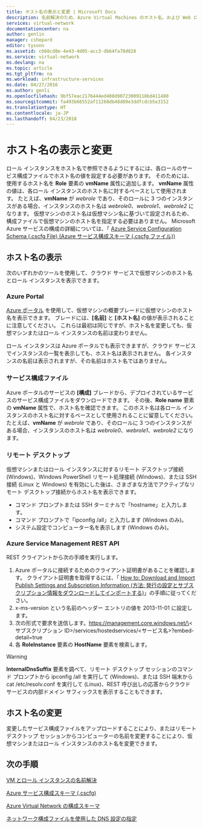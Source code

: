 ```yaml
---
title: ホスト名の表示と変更 | Microsoft Docs
description: 名前解決のため、Azure Virtual Machines のホスト名、および Web ロールと Worker ロールを表示、変更する方法
services: virtual-network
documentationcenter: na
author: genlin
manager: cshepard
editor: tysonn
ms.assetid: c668cd8e-4e43-4d05-acc3-db64fa78d828
ms.service: virtual-network
ms.devlang: na
ms.topic: article
ms.tgt_pltfrm: na
ms.workload: infrastructure-services
ms.date: 04/27/2016
ms.author: genli
ms.openlocfilehash: 9bf57eac2176444ed408d90723009118bd411480
ms.sourcegitcommit: fa493b66552af11260db48d89e3ddfcdcb5e3152
ms.translationtype: HT
ms.contentlocale: ja-JP
ms.lasthandoff: 04/23/2018
---
```

# <a name="viewing-and-modifying-hostnames"></a>ホスト名の表示と変更
ロール インスタンスをホスト名で参照できるようにするには、各ロールのサービス構成ファイルでホスト名の値を設定する必要があります。 そのためには、使用するホスト名を **Role** 要素の **vmName** 属性に追加します。 **vmName** 属性の値は、各ロール インスタンスのホスト名に対するベースとして使用されます。 たとえば、**vmName** が *webrole* であり、そのロールに 3 つのインスタンスがある場合、インスタンスのホスト名は *webrole0*、*webrole1*、*webrole2* になります。 仮想マシンのホスト名は仮想マシン名に基づいて設定されるため、構成ファイルで仮想マシンのホスト名を指定する必要はありません。 Microsoft Azure サービスの構成の詳細については、「 [Azure Service Configuration Schema (.cscfg File) (Azure サービス構成スキーマ (.cscfg ファイル))](https://msdn.microsoft.com/library/azure/ee758710.aspx)

## <a name="viewing-hostnames"></a>ホスト名の表示
次のいずれかのツールを使用して、クラウド サービスで仮想マシンのホスト名とロール インスタンスを表示できます。

### <a name="azure-portal"></a>Azure Portal
[Azure ポータル](http://portal.azure.com) を使用して、仮想マシンの概要ブレードに仮想マシンのホスト名を表示できます。 ブレードには、**[名前]** と **[ホスト名]** の値が表示されることに注意してください。 これらは最初は同じですが、ホスト名を変更しても、仮想マシンまたはロール インスタンスの名前は変わりません。

ロール インスタンスは Azure ポータルでも表示できますが、クラウド サービスでインスタンスの一覧を表示しても、ホスト名は表示されません。 各インスタンスの名前は表示されますが、その名前はホスト名ではありません。

### <a name="service-configuration-file"></a>サービス構成ファイル
Azure ポータルのサービスの **[構成]** ブレードから、デプロイされているサービスのサービス構成ファイルをダウンロードできます。 その後、**Role name** 要素の **vmName** 属性で、ホスト名を確認できます。 このホスト名は各ロール インスタンスのホスト名に対するベースとして使用されることに留意してください。 たとえば、**vmName** が *webrole* であり、そのロールに 3 つのインスタンスがある場合、インスタンスのホスト名は *webrole0*、*webrole1*、*webrole2* になります。

### <a name="remote-desktop"></a>リモート デスクトップ
仮想マシンまたはロール インスタンスに対するリモート デスクトップ接続 (Windows)、Windows PowerShell リモート処理接続 (Windows)、または SSH 接続 (Linux と Windows) を有効にした後は、さまざまな方法でアクティブなリモート デスクトップ接続からホスト名を表示できます。

* コマンド プロンプトまたは SSH ターミナルで「hostname」と入力します。
* コマンド プロンプトで「ipconfig /all」と入力します (Windows のみ)。
* システム設定でコンピューター名を表示します (Windows のみ)。

### <a name="azure-service-management-rest-api"></a>Azure Service Management REST API
REST クライアントから次の手順を実行します。

1. Azure ポータルに接続するためのクライアント証明書があることを確認します。 クライアント証明書を取得するには、「 [How to: Download and Import Publish Settings and Subscription Information (方法: 発行の設定とサブスクリプション情報をダウンロードしてインポートする)](https://msdn.microsoft.com/library/dn385850.aspx)」の手順に従ってください。 
2. x-ms-version という名前のヘッダー エントリの値を 2013-11-01 に設定します。
3. 次の形式で要求を送信します。https://management.core.windows.net/\<サブスクリプション ID\>/services/hostedservices/\<サービス名\>?embed-detail=true
4. 各 **RoleInstance** 要素の **HostName** 要素を検索します。

> [!WARNING]
> **InternalDnsSuffix** 要素を調べて、リモート デスクトップ セッションのコマンド プロンプトから ipconfig /all を実行して (Windows)、または SSH 端末から cat /etc/resolv.conf を実行して (Linux)、REST 呼び出しの応答からクラウド サービスの内部ドメイン サフィックスを表示することもできます。
> 
> 

## <a name="modifying-a-hostname"></a>ホスト名の変更
変更したサービス構成ファイルをアップロードすることにより、またはリモート デスクトップ セッションからコンピューターの名前を変更することにより、仮想マシンまたはロール インスタンスのホスト名を変更できます。

## <a name="next-steps"></a>次の手順
[VM とロール インスタンスの名前解決](virtual-networks-name-resolution-for-vms-and-role-instances.md)

[Azure サービス構成スキーマ (.cscfg)](https://msdn.microsoft.com/library/windowsazure/ee758710.aspx)

[Azure Virtual Network の構成スキーマ](http://go.microsoft.com/fwlink/?LinkId=248093)

[ネットワーク構成ファイルを使用した DNS 設定の指定](virtual-networks-specifying-a-dns-settings-in-a-virtual-network-configuration-file.md)

